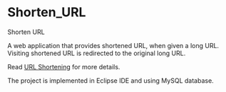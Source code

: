 # Shorten_URL
Shorten URL

A web application that provides shortened URL, when given a long URL. Visiting shortened URL is redirected to the original long URL.

Read [URL Shortening](https://en.wikipedia.org/wiki/URL_shortening) for more details.

The project is implemented in Eclipse IDE and using MySQL database.

